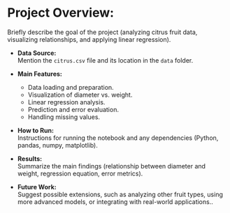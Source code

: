 # **Project Overview:**  
  Briefly describe the goal of the project (analyzing citrus fruit data, visualizing relationships, and applying linear regression).

- **Data Source:**  
  Mention the `citrus.csv` file and its location in the `data` folder.

- **Main Features:**  
  - Data loading and preparation.
  - Visualization of diameter vs. weight.
  - Linear regression analysis.
  - Prediction and error evaluation.
  - Handling missing values.

- **How to Run:**  
  Instructions for running the notebook and any dependencies (Python, pandas, numpy, matplotlib).

- **Results:**  
  Summarize the main findings (relationship between diameter and weight, regression equation, error metrics).

- **Future Work:**  
  Suggest possible extensions, such as analyzing other fruit types, using more advanced models, or integrating with real-world applications..
